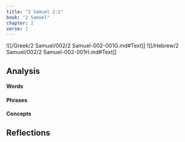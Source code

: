```yaml
---
title: "2 Samuel 2:1"
book: "2 Samuel"
chapter: 2
verse: 1
---
```

![[/Greek/2 Samuel/002/2 Samuel-002-001G.md#Text]]
![[/Hebrew/2 Samuel/002/2 Samuel-002-001H.md#Text]]

## Analysis

#### Words

#### Phrases

#### Concepts

## Reflections

